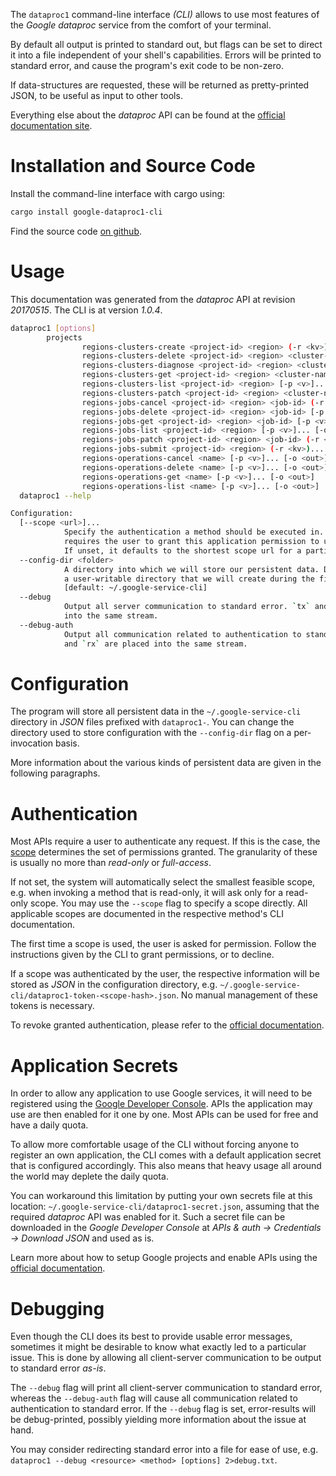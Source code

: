 <!---
DO NOT EDIT !
This file was generated automatically from 'src/mako/cli/README.md.mako'
DO NOT EDIT !
-->
The `dataproc1` command-line interface *(CLI)* allows to use most features of the *Google dataproc* service from the comfort of your terminal.

By default all output is printed to standard out, but flags can be set to direct it into a file independent of your shell's
capabilities. Errors will be printed to standard error, and cause the program's exit code to be non-zero.

If data-structures are requested, these will be returned as pretty-printed JSON, to be useful as input to other tools.

Everything else about the *dataproc* API can be found at the
[official documentation site](https://cloud.google.com/dataproc/).

# Installation and Source Code

Install the command-line interface with cargo using:

```bash
cargo install google-dataproc1-cli
```

Find the source code [on github](https://github.com/Byron/google-apis-rs/tree/master/gen/dataproc1-cli).

# Usage

This documentation was generated from the *dataproc* API at revision *20170515*. The CLI is at version *1.0.4*.

```bash
dataproc1 [options]
        projects
                regions-clusters-create <project-id> <region> (-r <kv>)... [-p <v>]... [-o <out>]
                regions-clusters-delete <project-id> <region> <cluster-name> [-p <v>]... [-o <out>]
                regions-clusters-diagnose <project-id> <region> <cluster-name> (-r <kv>)... [-p <v>]... [-o <out>]
                regions-clusters-get <project-id> <region> <cluster-name> [-p <v>]... [-o <out>]
                regions-clusters-list <project-id> <region> [-p <v>]... [-o <out>]
                regions-clusters-patch <project-id> <region> <cluster-name> (-r <kv>)... [-p <v>]... [-o <out>]
                regions-jobs-cancel <project-id> <region> <job-id> (-r <kv>)... [-p <v>]... [-o <out>]
                regions-jobs-delete <project-id> <region> <job-id> [-p <v>]... [-o <out>]
                regions-jobs-get <project-id> <region> <job-id> [-p <v>]... [-o <out>]
                regions-jobs-list <project-id> <region> [-p <v>]... [-o <out>]
                regions-jobs-patch <project-id> <region> <job-id> (-r <kv>)... [-p <v>]... [-o <out>]
                regions-jobs-submit <project-id> <region> (-r <kv>)... [-p <v>]... [-o <out>]
                regions-operations-cancel <name> [-p <v>]... [-o <out>]
                regions-operations-delete <name> [-p <v>]... [-o <out>]
                regions-operations-get <name> [-p <v>]... [-o <out>]
                regions-operations-list <name> [-p <v>]... [-o <out>]
  dataproc1 --help

Configuration:
  [--scope <url>]...
            Specify the authentication a method should be executed in. Each scope
            requires the user to grant this application permission to use it.
            If unset, it defaults to the shortest scope url for a particular method.
  --config-dir <folder>
            A directory into which we will store our persistent data. Defaults to
            a user-writable directory that we will create during the first invocation.
            [default: ~/.google-service-cli]
  --debug
            Output all server communication to standard error. `tx` and `rx` are placed
            into the same stream.
  --debug-auth
            Output all communication related to authentication to standard error. `tx`
            and `rx` are placed into the same stream.

```

# Configuration

The program will store all persistent data in the `~/.google-service-cli` directory in *JSON* files prefixed with `dataproc1-`.  You can change the directory used to store configuration with the `--config-dir` flag on a per-invocation basis.

More information about the various kinds of persistent data are given in the following paragraphs.

# Authentication

Most APIs require a user to authenticate any request. If this is the case, the [scope][scopes] determines the 
set of permissions granted. The granularity of these is usually no more than *read-only* or *full-access*.

If not set, the system will automatically select the smallest feasible scope, e.g. when invoking a
method that is read-only, it will ask only for a read-only scope. 
You may use the `--scope` flag to specify a scope directly. 
All applicable scopes are documented in the respective method's CLI documentation.

The first time a scope is used, the user is asked for permission. Follow the instructions given 
by the CLI to grant permissions, or to decline.

If a scope was authenticated by the user, the respective information will be stored as *JSON* in the configuration
directory, e.g. `~/.google-service-cli/dataproc1-token-<scope-hash>.json`. No manual management of these tokens
is necessary.

To revoke granted authentication, please refer to the [official documentation][revoke-access].

# Application Secrets

In order to allow any application to use Google services, it will need to be registered using the 
[Google Developer Console][google-dev-console]. APIs the application may use are then enabled for it
one by one. Most APIs can be used for free and have a daily quota.

To allow more comfortable usage of the CLI without forcing anyone to register an own application, the CLI
comes with a default application secret that is configured accordingly. This also means that heavy usage
all around the world may deplete the daily quota.

You can workaround this limitation by putting your own secrets file at this location: 
`~/.google-service-cli/dataproc1-secret.json`, assuming that the required *dataproc* API 
was enabled for it. Such a secret file can be downloaded in the *Google Developer Console* at 
*APIs & auth -> Credentials -> Download JSON* and used as is.

Learn more about how to setup Google projects and enable APIs using the [official documentation][google-project-new].


# Debugging

Even though the CLI does its best to provide usable error messages, sometimes it might be desirable to know
what exactly led to a particular issue. This is done by allowing all client-server communication to be 
output to standard error *as-is*.

The `--debug` flag will print all client-server communication to standard error, whereas the `--debug-auth` flag
will cause all communication related to authentication to standard error.
If the `--debug` flag is set, error-results will be debug-printed, possibly yielding more information about the 
issue at hand.

You may consider redirecting standard error into a file for ease of use, e.g. `dataproc1 --debug <resource> <method> [options] 2>debug.txt`.


[scopes]: https://developers.google.com/+/api/oauth#scopes
[revoke-access]: http://webapps.stackexchange.com/a/30849
[google-dev-console]: https://console.developers.google.com/
[google-project-new]: https://developers.google.com/console/help/new/